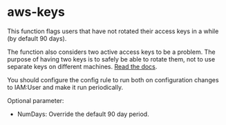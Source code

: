 # aws-keys

This function flags users that have not rotated their access keys in a while
(by default 90 days).

The function also considers two active access keys to be a problem. The purpose
of having two keys is to safely be able to rotate them, not to use separate keys
on different machines. [Read the docs](http://docs.aws.amazon.com/general/latest/gr/managing-aws-access-keys.html).

You should configure the config rule to run both on configuration changes to
IAM:User and make it run periodically.

Optional parameter:
- NumDays: Override the default 90 day period.
